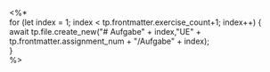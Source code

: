 <%*  
for (let index = 1; index < tp.frontmatter.exercise_count+1; index++) {  
  await tp.file.create_new("# Aufgabe" + index,"UE" + tp.frontmatter.assignment_num + "/Aufgabe" + index);  
}  
%>
